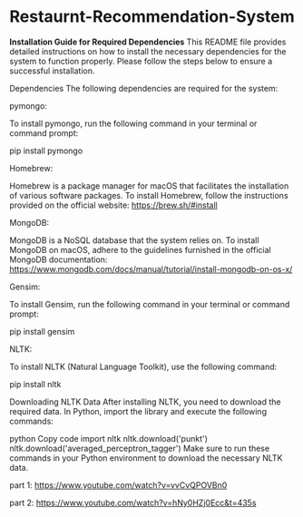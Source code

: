 # Restaurnt-Recommendation-System

**Installation Guide for Required Dependencies**
This README file provides detailed instructions on how to install the necessary dependencies for the system to function properly. Please follow the steps below to ensure a successful installation.

Dependencies
The following dependencies are required for the system:

pymongo:

To install pymongo, run the following command in your terminal or command prompt:

pip install pymongo

Homebrew:

Homebrew is a package manager for macOS that facilitates the installation of various software packages. To install Homebrew, follow the instructions provided on the official website: https://brew.sh/#install

MongoDB:

MongoDB is a NoSQL database that the system relies on. To install MongoDB on macOS, adhere to the guidelines furnished in the official MongoDB documentation: https://www.mongodb.com/docs/manual/tutorial/install-mongodb-on-os-x/

Gensim:

To install Gensim, run the following command in your terminal or command prompt:

pip install gensim

NLTK:

To install NLTK (Natural Language Toolkit), use the following command:


pip install nltk

Downloading NLTK Data
After installing NLTK, you need to download the required data. In Python, import the library and execute the following commands:

python
Copy code
import nltk
nltk.download('punkt')
nltk.download('averaged_perceptron_tagger')
Make sure to run these commands in your Python environment to download the necessary NLTK data.



part 1: https://www.youtube.com/watch?v=vvCvQPOVBn0

part 2: https://www.youtube.com/watch?v=hNy0HZj0Ecc&t=435s
